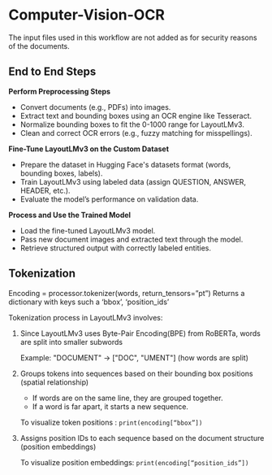 # Computer-Vision-OCR

The input files used in this workflow are not added as for security reasons of the documents. 


## End to End Steps
**Perform Preprocessing Steps**
- Convert documents (e.g., PDFs) into images.
- Extract text and bounding boxes using an OCR engine like Tesseract.
- Normalize bounding boxes to fit the 0-1000 range for LayoutLMv3.
- Clean and correct OCR errors (e.g., fuzzy matching for misspellings).

**Fine-Tune LayoutLMv3 on the Custom Dataset**
- Prepare the dataset in Hugging Face's datasets format (words, bounding boxes, labels).
- Train LayoutLMv3 using labeled data (assign QUESTION, ANSWER, HEADER, etc.).
- Evaluate the model’s performance on validation data.

**Process and Use the Trained Model**
- Load the fine-tuned LayoutLMv3 model.
- Pass new document images and extracted text through the model.
- Retrieve structured output with correctly labeled entities.


## Tokenization
Encoding = processor.tokenizer(words, return_tensors=”pt”)
Returns a dictionary with keys such a ‘bbox’, ‘position_ids’

Tokenization process in LayoutLMv3 involves: 

1. Since LayoutLMv3 uses Byte-Pair Encoding(BPE) from RoBERTa, words are split into smaller subwords
	
	Example: "DOCUMENT" → ["DOC", "UMENT"] (how words are split)

2. Groups tokens into sequences based on their bounding box positions (spatial relationship)
    - If words are on the same line, they are grouped together.
    - If a word is far apart, it starts a new sequence.

	To visualize token positions : `print(encoding[“bbox”])`


3. Assigns position IDs to each sequence based on the document structure (position embeddings) 

	To visualize position embeddings: `print(encoding[“position_ids”])`
